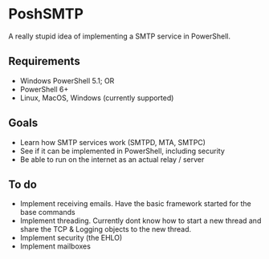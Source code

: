 # PoshSMTP
A really stupid idea of implementing a SMTP service in PowerShell.

## Requirements
* Windows PowerShell 5.1; OR
* PowerShell 6+
* Linux, MacOS, Windows (currently supported)

## Goals
* Learn how SMTP services work (SMTPD, MTA, SMTPC)
* See if it can be implemented in PowerShell, including security
* Be able to run on the internet as an actual relay / server

## To do
* Implement receiving emails. Have the basic framework started for the base commands
* Implement threading. Currently dont know how to start a new thread and share the TCP & Logging objects to the new thread.
* Implement security (the EHLO)
* Implement mailboxes
